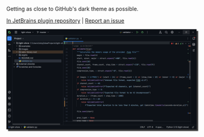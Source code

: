 Getting as close to GitHub's dark theme as possible.
  
[In JetBrains plugin repository](https://github.com/toby-j/Intellij_GitHub_Dark_Theme) | [Report an issue](https://github.com/toby-j/Intellij_GitHub_Dark_Theme/issues)  

![Screenshot](/screenshots/7-small.png)
